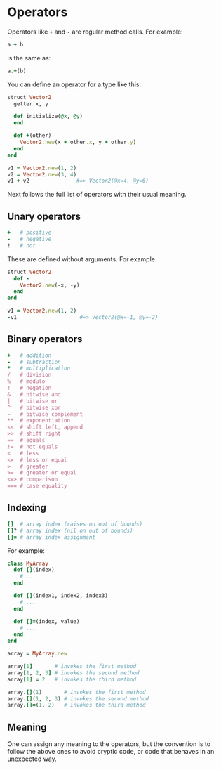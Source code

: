 # Operators

Operators like `+` and `-` are regular method calls. For example:

```ruby
a + b
```

is the same as:

```ruby
a.+(b)
```

You can define an operator for a type like this:

```ruby
struct Vector2
  getter x, y

  def initialize(@x, @y)
  end

  def +(other)
    Vector2.new(x + other.x, y + other.y)
  end
end

v1 = Vector2.new(1, 2)
v2 = Vector2.new(3, 4)
v1 + v2               #=> Vector2(@x=4, @y=6)
```

Next follows the full list of operators with their usual meaning.

## Unary operators

```ruby
+   # positive
-   # negative
!   # not
```

These are defined without arguments. For example

```ruby
struct Vector2
  def -
    Vector2.new(-x, -y)
  end
end

v1 = Vector2.new(1, 2)
-v1                    #=> Vector2(@x=-1, @y=-2)
```

## Binary operators

```ruby
+   # addition
-   # subtraction
*   # multiplication
/   # division
%   # modulo
!   # negation
&   # bitwise and
|   # bitwise or
^   # bitwise xor
~   # bitwise complement
**  # exponentiation
<<  # shift left, append
>>  # shift right
==  # equals
!=  # not equals
<   # less
<=  # less or equal
>   # greater
>=  # greater or equal
<=> # comparison
=== # case equality
```

## Indexing

```ruby
[]  # array index (raises on out of bounds)
[]? # array index (nil on out of bounds)
[]= # array index assignment
```

For example:

```ruby
class MyArray
  def [](index)
    # ...
  end

  def [](index1, index2, index3)
    # ...
  end

  def []=(index, value)
    # ...
  end
end

array = MyArray.new

array[1]       # invokes the first method
array[1, 2, 3] # invokes the second method
array[1] = 2   # invokes the third method

array.[](1)       # invokes the first method
array.[](1, 2, 3) # invokes the second method
array.[]=(1, 2)   # invokes the third method
```

## Meaning

One can assign any meaning to the operators, but the convention is to follow the above ones to avoid cryptic code, or code that behaves in an unexpected way.


